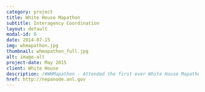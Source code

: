 ```yaml
---
category: project
title: White House Mapathon
subtitle: Interagency Coordination
layout: default
modal-id: 6
date: 2014-07-15
img: whmapathon.jpg
thumbnail: whmapathon_full.jpg
alt: image-alt
project-date: May 2015
client: White House
description: /#WHMapathon - Attended the first ever White House Mapathon to increase awareness and participation in crowdsourcing geospatial data - Invitation Only.
href: http://nepanode.anl.gov
---
```

